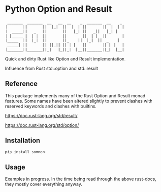 
# Python Option and Result

~~~txt
 _______  _______  __   __  __    _  _______  __    _
|       ||       ||  |_|  ||  |  | ||       ||  |  | |
|  _____||   _   ||       ||   |_| ||   _||   |_| |
| |_____ |  | |  ||       ||       ||  | |  ||       |
|_____  ||  |_|  ||       ||_    ||  |_|  ||  _    |
 _____| ||       || ||_|| || | |   ||       || | |   |
|_______||_______||_|   |_||_|  |__||_______||_|  |__|
~~~

Quick and dirty Rust like Option and Result implementation.

Influence from Rust std::option and std::result

## Reference

This package implements many of the Rust Option and Result monad features. Some names have been altered slightly to prevent clashes with reserved keywords and clashes with builtins.

<https://doc.rust-lang.org/std/result/>

<https://doc.rust-lang.org/std/option/>

## Installation

~~~bash
pip install somnon
~~~

## Usage

Examples in progress. In the time being read through the above rust-docs, they mostly cover everything anyway.
